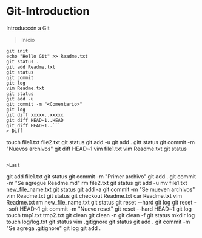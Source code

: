 # Git-Introduction
Introduccón a Git

> Inicio

```
git init
echo "Hello Git" >> Readme.txt
git status . 
git add Readme.txt
git status
git commit
git log
vim Readme.txt
git status
git add -u
git commit -m "<Comentario>"
git log
git diff xxxxx..xxxxx
git diff HEAD~1..HEAD
git diff HEAD~1..```
> Diff
```
touch file1.txt file2.txt
git status
git add -u
git add .
gitt status
git commit -m "Nuevos archivos"
git diff HEAD~1
vim file1.txt 
vim Readme.txt
git status
```

>Last

```
git add file1.txt
git status
git commit -m "Primer archivo"
git add .
git commit -m "Se agregue Readme.md"
rm file2.txt
git status
git add -u
mv file1.txt  new_file_name.txt
git status
git add -a
git commit -m "Se mueven archivos"
vim Readme.txt
git status
git checkout Readme.txt
car Readme.txt
vim Readme.txt
rm new_file_name.txt
git status
git reset --hard
git log
git reset --soft HEAD~1
git commit -m "Nuevo reset"
git reset --hard HEAD~1
git log
touch tmp1.txt tmp2.txt
git clean
git clean -n
git clean -f
git status
mkdir log
touch log/log.txt
git status
vim .gitignore
git status
git add .
git commit -m "Se agrega .gitignore"
git log
git add .
```
